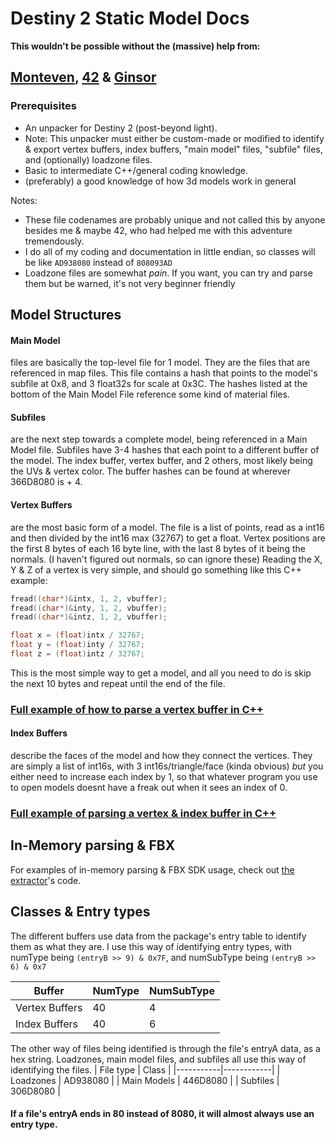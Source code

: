 # Destiny 2 Static Model Docs

**This wouldn't be possible without the (massive) help from:**
## [Monteven](https://github.com/MontagueM), [42](https://github.com/hiim42) & [Ginsor](https://twitter.com/ginsorkr)

### Prerequisites
- An unpacker for Destiny 2 (post-beyond light).
- Note: This unpacker must either be custom-made or modified to identify & export vertex buffers, index buffers, "main model" files, "subfile" files, and (optionally) loadzone files.
- Basic to intermediate C++/general coding knowledge.
- (preferably) a good knowledge of how 3d models work in general

Notes: 
- These file codenames are probably unique and not called this by anyone besides me & maybe 42, who had helped me with this adventure tremendously.
- I do all of my coding and documentation in little endian, so classes will be like `AD938080` instead of `808093AD`
- Loadzone files are somewhat *pain*. If you want, you can try and parse them but be warned, it's not very beginner friendly

## Model Structures

#### Main Model
files are basically the top-level file for 1 model. They are the files that are referenced in map files. This file contains a hash that points to the model's subfile at 0x8, and 3 float32s for scale at 0x3C. The hashes listed at the bottom of the Main Model File reference some kind of material files.

#### Subfiles
are the next step towards a complete model, being referenced in a Main Model file. Subfiles have 3-4 hashes that each point to a different buffer of the model. The index buffer, vertex buffer, and 2 others, most likely being the  UVs & vertex color.
The buffer hashes can be found at wherever 366D8080 is + 4.

#### Vertex Buffers
are the most basic form of a model. The file is a list of points, read as a int16 and then divided by the int16 max (32767) to get a float.
Vertex positions are the first 8 bytes of each 16 byte line, with the last 8 bytes of it being the normals. (I haven't figured out normals, so can ignore these)
Reading the X, Y & Z of a vertex is very simple, and should go something like this C++ example:
```c++
fread((char*)&intx, 1, 2, vbuffer);
fread((char*)&inty, 1, 2, vbuffer);
fread((char*)&intz, 1, 2, vbuffer);

float x = (float)intx / 32767;
float y = (float)inty / 32767;
float z = (float)intz / 32767;
```
This is the most simple way to get a model, and all you need to do is skip the next 10 bytes and repeat until the end of the file.

### [Full example of how to parse a vertex buffer in C++](examples/vertices.cpp)

#### Index Buffers 
describe the faces of the model and how they connect the vertices. They are simply a list of int16s, with 3 int16s/triangle/face (kinda obvious) *but* you either need to increase each index by 1, so that whatever program you use to open models doesnt have a freak out when it sees an index of 0.

### [Full example of parsing a vertex & index buffer in C++](examples/indexes.cpp)

## In-Memory parsing & FBX

For examples of in-memory parsing & FBX SDK usage, check out [the extractor](https://github.com/nblockbuster/D2StaticExtractor/blob/main/main.cpp)'s code.

## Classes & Entry types

The different buffers use data from the package's entry table to identify them as what they are.
I use this way of identifying entry types, with numType being `(entryB >> 9) & 0x7F`, and numSubType being `(entryB >> 6) & 0x7`

| Buffer | NumType | NumSubType |
|--------------|------|------|
| Vertex Buffers | 40 | 4 | 
| Index Buffers | 40 | 6 |

The other way of files being identified is through the file's entryA data, as a hex string.
Loadzones, main model files, and subfiles all use this way of identifying the files.
| File type | Class |
|-----------|------------|
| Loadzones | AD938080 |
| Main Models | 446D8080 |
| Subfiles | 306D8080 |

#### If a file's entryA ends in 80 instead of 8080, it will almost always use an entry type.


